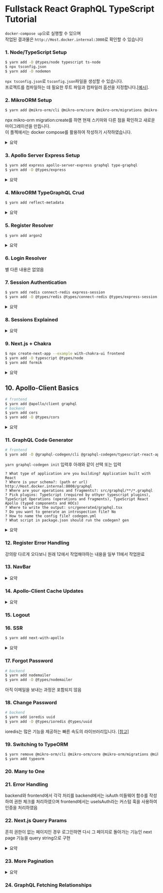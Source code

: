 # Fullstack React GraphQL TypeScript Tutorial

`docker-compose up`으로 실행할 수 있으며   
작업된 결과물은 `http://Host.docker.internal:3000`로 확인할 수 있습니다

### 1. Node/TypeScript Setup
```bash
$ yarn add -D @types/node typescript ts-node
$ npx tsconfig.json
$ yarn add -D nodemon
```

`npx tsconfig.json`로 `tsconfig.json`파일을 생성할 수 있습니다.   
프로젝트를 컴파일하는 데 필요한 루트 파일과 컴파일러 옵션을 지정합니다.[[예시]](https://typescript-kr.github.io/pages/tsconfig.json.html).

   
### 2. MikroORM Setup
```bash
$ yarn add @mikro-orm/cli @mikro-orm/core @mikro-orm/migrations @mikro-orm/postgresql pg
```

npx mikro-orm migration:create를 하면 현재 스키마와 다른 점을 확인하고 새로운 마이그레이션을 만듭니다.    
이 플젝에서는 docker compose를 활용하여 작성하기 시작하였습니다.   

<details>
<summary>요약</summary>
<ul>
    <li>nodemon을 컨테이너 내에서 실행하기 위해 -L 옵션을 추가로 주었습니다.</li>
    <li>npx mikro-orm migration:create 대신 await orm.getMigrator().up(); 코드를 추가함으로써 자동으로 migrate 하도록 변경</li>
    <li>아직은 컨테이너가 실행 후 바로 죽지 않도록 watch만 하도록 작업</li>
</ul>
</details>

### 3. Apollo Server Express Setup
```bash
$ yarn add express apollo-server-express graphql type-graphql
$ yarn add -D @types/express
```

<details>
<summary>요약</summary>
<ul>
    <li>
        리졸버(Resolver) <br />
        그래프 큐엘에서 데이터를 가져오는 구체적인 과정을 담당 <br />
        리졸버를 통해서 데이터 source의 종류에 상관 없이 구현이 가능
    </li>
    <li>
        type-graphql <br />
        클래스와 데코레이터만을 이용하여 스키마를 정의하기 위한 TypeGraphQL 
        <a href="https://github.com/MichalLytek/type-graphql">[참고]</a>
    </li>
</ul>
</details>

### 4. MikroORM TypeGraphQL Crud
```bash
$ yarn add reflect-metadata
```

<details>
<summary>요약</summary>
<ul>
    <li>
        뮤테이션(Mutation) <br />
        데이터를 수정할 때 GET을 사용하지 않는 것처럼 GraphQL에서는 데이터를 생성 및 수정할때는 Mutation을 사용 <br />
        Mutation을 사용하지 않고서도 데이터의 생성 및 변경이 가능하지만 Mutation을 사용하도록 하자 <br />
        Query와 Mutation의 가장 큰 차이는 Query는 병렬로 실행되지만 Mutation은 순차적으로 실행이 된다!
        <a href="https://bricoler.tistory.com/2">[참고]</a>
    </li>
    <li>
        MikroORM의 persistAndFlush <br />
        persist와 flush를 동시에 수행 <br />
        persist는 데이터를 생성하는 것을 말하고 flush는 commit과 같은 의미인듯 하다
    </li>
    <li>
        reflect-metadata <br />
        데코레이터 문법을 지원하기 위한 Polyfill <br />
        TypeORM을 사용하고 있다면 이미 설치되어 있을것이지만 여기서는 mikro-orm을 사용중이기 때문에 설치
    </li>
</ul>
</details>

### 5. Register Resolver
```bash
$ yarn add argon2
```

<details>
<summary>요약</summary>
<ul>
    <li>
        최근 떠오르는 암호화툴? Argon2 
        <a href="https://velog.io/@rosewwross/Argon2-%EC%95%94%ED%98%B8%ED%99%94-tool">[참고]</a><br />
    </li>
</ul>
</details>

### 6. Login Resolver

별 다른 내용은 없었음

### 7. Session Authentication
```bash
$ yarn add redis connect-redis express-session
$ yarn add -D @types/redis @types/connect-redis @types/express-session
```

<details>
<summary>요약</summary>
<ul>
    <li>
        typescript에서 아래와 같이 사용하면 req.session이 null이어도 사용할 수 있다.<br />
        req.session!.userId = user.id; <a href="https://www.inflearn.com/questions/10222">[참고]</a>
    </li>
    <li>
        이 강의에서는 Request & { session: Express.Session }와 같이 타입 결합을 사용한다. <br />
        이를 Intersection Types라고 한다. <a href="https://infoscis.github.io/2017/06/19/TypeScript-handbook-advanced-types/">[참고]</a>
    </li>
    <li>
        강의를 따라하다 에러가 났다... <br />
        TypeCasting으로 해결! <br />
        마침 해결하지 못하고 있던분이 깃헙에 계시길래 해결법 달아줌 > _ < <a href="https://github.com/benawad/lireddit/commit/cd945b296484946d81b38e45401f18c9e07b2603">[링크]</a>
    </li>
</ul>
</details>

### 8. Sessions Explained

<details>
<summary>요약</summary>
<ul>
    <li>
        redis에 값이 어떻게 할당이 되어 있는지에 관한 설명 이었음
    </li>
</ul>
</details>

### 9. Next.js + Chakra
```bash
$ npx create-next-app --example with-chakra-ui frontend 
$ yarn add -D typescript @types/node
$ yarn add formik
```

<details>
<summary>요약</summary>
<ul>
    <li>
    Chakra UI는 오픈된 지 얼마 안 된 라이브러리이지만, 최근 중요하게 여겨지는 접근성을 최우선 지원으로 둔 UI 라이브러리로
    나온 지 얼마 안됐지만 인기가 많다고합니다.
    </li>
</ul>
</details>

## 10. Apollo-Client Basics
```bash
# frontend
$ yarn add @apollo/client graphql
# backend 
$ yarn add cors
$ yarn add -D @types/cors
```

<details>
<summary>요약</summary>
<ul>
    <li>
    ApolloClient는 GraphQL로 로컬 및 원격 데이터를 모두 관리할 수 있는 JavaScript용 종합 상태 관리 라이브러리입니다. <br />
    이 기능을 사용하여 응용 프로그램 데이터를 가져오고, 캐시하고, 수정하면서 UI를 자동으로 업데이트합니다.
    </li>
    <li>
        Request.credentials <br />
        cross-origin 호출에 따라 user credentials을 어떻게 처리할지에 관한 내용이다.
        <a href="https://developer.mozilla.org/ko/docs/Web/API/Request/credentials">[참고]</a> <br />
        이 프로젝트에서는 "include"로 셋팅하여 cross-origin 호출이더라도 user credentials을 받는다. <br />
        단 서버측에서도 credentials 옵션이 true로 설정되어 있어야한다. 
    </li>
</ul>
</details>

### 11. GraphQL Code Generator
```bash
# frontend
$ yarn add -D @graphql-codegen/cli @graphql-codegen/typescript-react-apollo
```

`yarn graphql-codegen init` 입력후 아래와 같이 선택 또는 입력
```properties
? What type of application are you building? Application built with React
? Where is your schema?: (path or url) http://Host.docker.internal:8000/graphql
? Where are your operations and fragments?: src/graphql/**/*.graphql
? Pick plugins: TypeScript (required by othyer typescript plugins), TypeScript Operations (operations and fragments), TypeScript React Apollo (typed components and HOCs)
? Where to write the output: src/generated/graphql.tsx
? Do you want to generate an introspection file? No
? How to name the config file? codegen.yml
? What script in package.json should run the codegen? gen
```

<details>
<summary>요약</summary>
<ul>
    <li>
    GraphQL Code Generator <br />
    graphql 스키마를 클라이언트에서 작성후 Code Generator를 통해 TypeScript 타입을 생성하고 사용하였음 
    </li>
    <li>
    도커 내부에서 호스트의 IP를 사용하기 위해서는 Host.docker.internal를 사용하면 된다.
    </li>
</ul>
</details>

### 12. Register Error Handling

강의랑 다르게 오다보니 원래 12에서 작업해야하는 내용을 일부 11에서 작업완료

### 13. NavBar

<details>
<summary>요약</summary>
<ul>
    <li>
    로그인 기능을 구현하고 NavBar를 만들었으나 로그인 직후 index 페이지로 이동해도 로그인 된것으로 나오지 않는 문제가 있음. <br />
    이는 cache 문제임 
    </li>
</ul>
</details>

### 14. Apollo-Client Cache Updates

<details>
<summary>요약</summary>
<ul>
    <li>
    GraphQL에는 Fragment라는 것이 있는데 이는 재사용이 뛰어는 쿼리문의 파편을 의미한다. <br />
    동일한 구조 반복하여 가지는 field를 정의할때 fragment 구문을 사용하면 편리.
    </li>
</ul>
</details>

### 15. Logout

### 16. SSR
```bash
$ yarn add next-with-apollo
```

<details>
<summary>요약</summary>
<ul>
    <li>
    http://Host.docker.internal:3000으로 접속하지 않으면 쿠키가 전달이 안되는 문제가 있음. <br />
    실제 도메인으로 한다면 문제가 없을것으로 보임 localhost로 보내면 apollo가 127.0.0.1로 보내서 그런것으로 보이는데 둘다 로컬인데 뭐가 문제인가.. <br />
    </li>
    <li>
    쿠키가 변경이되어도 아폴로의 스토어는 변경이 되지 않아 명시적으로 client.resetStore()를 호출해주어야함. <br />
    자동화할 방법은?
    </li>
</ul>
</details>

### 17. Forgot Password 
```bash
# backend
$ yarn add nodemailer
$ yarn add -D @types/nodemailer
```

아직 이메일을 보내는 과정은 포함되지 않음

### 18. Change Password
```bash
# backend
$ yarn add ioredis uuid
$ yarn add -D @types/ioredis @types/uuid
```

ioredis는 많은 기능을 제공하는 빠른 속도의 라이브러리입니다. [[참고]](https://bcho.tistory.com/1099)

### 19. Switching to TypeORM
```bash
$ yarn remove @mikro-orm/cli @mikro-orm/core @mikro-orm/migrations @mikro-orm/postgresql
$ yarn add typeorm
```

### 20. Many to One

### 21. Error Handling

backend와 frontend에서 각각 처리를 backend에서는 isAuth 미들웨어 함수를 작성하여 권한 체크를 처리하였으며 frontend에서는 useIsAuth라는 커스텀 훅을 사용하여 인증을 처리하였음

### 22. Next.js Query Params

흔히 권한이 없는 페이지인 경우 로그인하면 다시 그 페이지로 돌아가는 기능인 next page 기능을 query string으로 구현

<details>
<summary>요약</summary>
<ul>
    <li>
    query string을 이용하면 next page 기능을 구현할 수 있다.
    </li>
</ul>
</details>

### 23. More Pagination

<details>
<summary>요약</summary>
<ul>
    <li>
    캐시를 변경하는 policy 정책이나 merge를 이용한 방법들로 쿼리의 병합이 가능한듯 하나 몰라 fetchMore만 이용하여 구현
    </li>
</ul>
</details>

### 24. GraphQL Fetching Relationships
